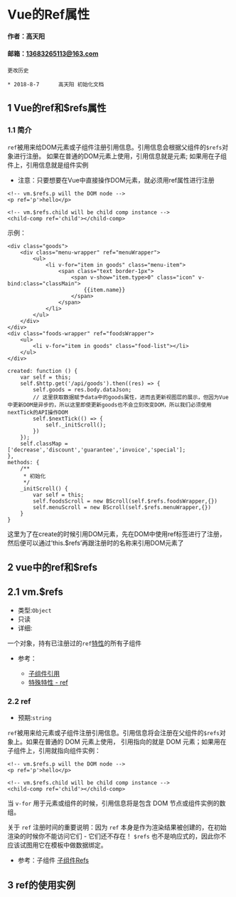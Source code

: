 # Vue的Ref属性

#### 作者：高天阳
#### 邮箱：13683265113@163.com

```
更改历史

* 2018-8-7	    高天阳	初始化文档

```

## 1 Vue的ref和$refs属性

### 1.1 简介

`ref`被用来给DOM元素或子组件注册引用信息。引用信息会根据父组件的`$refs`对象进行注册。
如果在普通的DOM元素上使用，引用信息就是元素; 如果用在子组件上，引用信息就是组件实例

* 注意：只要想要在Vue中直接操作DOM元素，就必须用ref属性进行注册

```
<!-- vm.$refs.p will the DOM node -->
<p ref='p'>hello</p>

<!-- vm.$refs.child will be child comp instance -->
<child-comp ref='child'></child-comp>
```

示例：

```
<div class="goods">
    <div class="menu-wrapper" ref="menuWrapper">
        <ul>
            <li v-for="item in goods" class="menu-item">
                <span class="text border-1px">
                    <span v-show="item.type>0" class="icon" v-bind:class="classMain">
                        {{item.name}}
                    </span>
                </span>
            </li>
        </ul>
    </div>
</div>
<div class="foods-wrapper" ref="foodsWrapper">
    <ul>
        <li v-for="item in goods" class="food-list"></li>
    </ul>
</div>
```

```
created: function () {
    var self = this;
    self.$http.get('/api/goods').then((res) => {
        self.goods = res.body.dataJson;
        // 这里获取数据赋予data中的goods属性，进而去更新视图层的展示，但因为Vue中更新DOM是异步的，所以这里即使更新goods也不会立刻改变DOM，所以我们必须使用nextTick的API操作DOM
        self.$nextTick(() => {
            self._initScroll();
        })
    });
    self.classMap = ['decrease','discount','guarantee','invoice','special'];
},
methods: {
    /**
     * 初始化
     */
    _initScroll() {
        var self = this;
        self.foodsScroll = new BScroll(self.$refs.foodsWrapper,{})
        self.menuScroll = new BScroll(self.$refs.menuWrapper,{})
    }
}
```

这里为了在create的时候引用DOM元素，先在DOM中使用ref标签进行了注册，然后便可以通过’this.$refs’再跟注册时的名称来引用DOM元素了

## 2 vue中的ref和$refs

## 2.1 vm.$refs

* 类型:`Object`
* 只读
* 详细:

一个对象，持有已注册过的`ref`[特性](https://cn.vuejs.org/v2/api/#ref)的所有子组件

* 参考：

    * [子组件引用](https://cn.vuejs.org/v2/guide/components.html#%E5%8A%A8%E6%80%81%E7%BB%84%E4%BB%B6)
    * [特殊特性 - ref](https://cn.vuejs.org/v2/api/#ref)

### 2.2 ref

* 预期:`string`

`ref`被用来给元素或子组件注册引用信息。引用信息将会注册在父组件的`$refs`对象上。如果在普通的 DOM 元素上使用，
引用指向的就是 DOM 元素；如果用在子组件上，引用就指向组件实例：

```
<!-- vm.$refs.p will the DOM node -->
<p ref='p'>hello</p>

<!-- vm.$refs.child will be child comp instance -->
<child-comp ref='child'></child-comp>
```

当 `v-for` 用于元素或组件的时候，引用信息将是包含 DOM 节点或组件实例的数组。

关于 `ref` 注册时间的重要说明：因为 `ref` 本身是作为渲染结果被创建的，在初始渲染的时候你不能访问它们 - 它们还不存在！
`$refs` 也不是响应式的，因此你不应该试图用它在模板中做数据绑定。

* 参考：子组件 [子组件Refs](https://cn.vuejs.org/v2/guide/components.html#%E5%8A%A8%E6%80%81%E7%BB%84%E4%BB%B6)

## 3 ref的使用实例